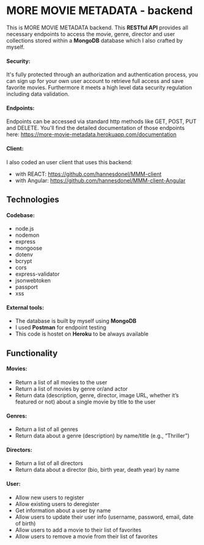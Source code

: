 # MORE MOVIE METADATA - backend

This is MORE MOVIE METADATA backend. This <b>RESTful API</b> provides all necessary endpoints to access the movie, genre, director and user collections stored within a <b>MongoDB</b> database which I also crafted by myself.

#### Security:
It's fully protected through an authorization and authentication process, you can sign up for your own user account to retrieve full access and save favorite movies. Furthermore it meets a high level data security regulation including data validation. 

#### Endpoints:
Endpoints can be accessed via standard http methods like GET, POST, PUT and DELETE.
You'll find the detailed documentation of those endpoints here: https://more-movie-metadata.herokuapp.com/documentation

#### Client:
I also coded an user client that uses this backend:
- with REACT: https://github.com/hannesdonel/MMM-client
- with Angular: https://github.com/hannesdonel/MMM-client-Angular


## Technologies

#### Codebase:
- node.js
- nodemon
- express
- mongoose
- dotenv
- bcrypt
- cors
- express-validator
- jsonwebtoken
- passport
- xss

#### External tools:
- The database is built by myself using <b>MongoDB</b>
- I used <b>Postman</b> for endpoint testing
- This code is hostet on <b>Heroku</b> to be always available


## Functionality

#### Movies:
- Return a list of all movies to the user
- Return a list of movies by genre or/and actor
- Return data (description, genre, director, image URL, whether it’s featured or not) about a
  single movie by title to the user

#### Genres:
- Return a list of all genres
- Return data about a genre (description) by name/title (e.g., “Thriller”)

#### Directors:
- Return a list of all directors
- Return data about a director (bio, birth year, death year) by name

#### User:
- Allow new users to register
- Allow existing users to deregister
- Get information about a user by name
- Allow users to update their user info (username, password, email, date of birth)
- Allow users to add a movie to their list of favorites
- Allow users to remove a movie from their list of favorites
